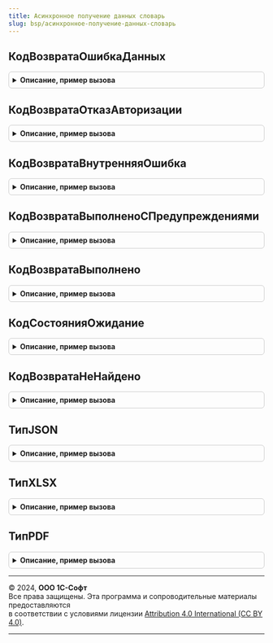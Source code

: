 ```yaml
---
title: Асинхронное получение данных словарь
slug: bsp/асинхронное-получение-данных-словарь
---
```



## КодВозвратаОшибкаДанных
<details style="margin: 1em 0; padding: 0.5em; border: 1px solid #ccc; border-radius: 6px;">

<summary style="font-weight: bold; cursor: pointer;">Описание, пример вызова</summary>

```bsl

// Возвращает код ошибки данных.
// @skip-warning ПустойМетод - особенность реализации.
//
// Возвращаемое значение:
//	Число - стандартный код возврата по имени метода.
//
Функция КодВозвратаОшибкаДанных() Экспорт
```

Пример вызова
```bsl
Результат = АсинхронноеПолучениеДанныхСловарь.КодВозвратаОшибкаДанных() 
```
</details>

## КодВозвратаОтказАвторизации
<details style="margin: 1em 0; padding: 0.5em; border: 1px solid #ccc; border-radius: 6px;">

<summary style="font-weight: bold; cursor: pointer;">Описание, пример вызова</summary>

```bsl

// Возвращает код отказа авторизации.
// @skip-warning ПустойМетод - особенность реализации.
//
// Возвращаемое значение:
//	Число - стандартный код возврата по имени метода.
//
Функция КодВозвратаОтказАвторизации() Экспорт
```

Пример вызова
```bsl
Результат = АсинхронноеПолучениеДанныхСловарь.КодВозвратаОтказАвторизации() 
```
</details>

## КодВозвратаВнутренняяОшибка
<details style="margin: 1em 0; padding: 0.5em; border: 1px solid #ccc; border-radius: 6px;">

<summary style="font-weight: bold; cursor: pointer;">Описание, пример вызова</summary>

```bsl

// Возвращает код внутренней ошибки.
// @skip-warning ПустойМетод - особенность реализации.
//
// Возвращаемое значение:
//	Число - стандартный код возврата по имени метода.
//
Функция КодВозвратаВнутренняяОшибка() Экспорт
```

Пример вызова
```bsl
Результат = АсинхронноеПолучениеДанныхСловарь.КодВозвратаВнутренняяОшибка() 
```
</details>

## КодВозвратаВыполненоСПредупреждениями
<details style="margin: 1em 0; padding: 0.5em; border: 1px solid #ccc; border-radius: 6px;">

<summary style="font-weight: bold; cursor: pointer;">Описание, пример вызова</summary>

```bsl

// Возвращает код выполнения с предупреждениями.
// @skip-warning ПустойМетод - особенность реализации.
//
// Возвращаемое значение:
//	Число - стандартный код возврата по имени метода.
//
Функция КодВозвратаВыполненоСПредупреждениями() Экспорт
```

Пример вызова
```bsl
Результат = АсинхронноеПолучениеДанныхСловарь.КодВозвратаВыполненоСПредупреждениями() 
```
</details>

## КодВозвратаВыполнено
<details style="margin: 1em 0; padding: 0.5em; border: 1px solid #ccc; border-radius: 6px;">

<summary style="font-weight: bold; cursor: pointer;">Описание, пример вызова</summary>

```bsl

// Возвращает код успешного выполнения.
// @skip-warning ПустойМетод - особенность реализации.
//
// Возвращаемое значение:
//	Число - стандартный код возврата по имени метода.
//
Функция КодВозвратаВыполнено() Экспорт
```

Пример вызова
```bsl
Результат = АсинхронноеПолучениеДанныхСловарь.КодВозвратаВыполнено() 
```
</details>

## КодСостоянияОжидание
<details style="margin: 1em 0; padding: 0.5em; border: 1px solid #ccc; border-radius: 6px;">

<summary style="font-weight: bold; cursor: pointer;">Описание, пример вызова</summary>

```bsl

// Возвращает код ожидания данных.
// @skip-warning ПустойМетод - особенность реализации.
//
// Возвращаемое значение:
//	Число - стандартный код возврата по имени метода.
//
Функция КодСостоянияОжидание() Экспорт
```

Пример вызова
```bsl
Результат = АсинхронноеПолучениеДанныхСловарь.КодСостоянияОжидание() 
```
</details>

## КодВозвратаНеНайдено
<details style="margin: 1em 0; padding: 0.5em; border: 1px solid #ccc; border-radius: 6px;">

<summary style="font-weight: bold; cursor: pointer;">Описание, пример вызова</summary>

```bsl

// Возвращает код отсутствия данных.
// @skip-warning ПустойМетод - особенность реализации.
//
// Возвращаемое значение:
//	Число - стандартный код возврата по имени метода.
//
Функция КодВозвратаНеНайдено() Экспорт
```

Пример вызова
```bsl
Результат = АсинхронноеПолучениеДанныхСловарь.КодВозвратаНеНайдено() 
```
</details>

## ТипJSON
<details style="margin: 1em 0; padding: 0.5em; border: 1px solid #ccc; border-radius: 6px;">

<summary style="font-weight: bold; cursor: pointer;">Описание, пример вызова</summary>

```bsl

// Возвращает строку с типом файла JSON
// @skip-warning ПустойМетод - особенность реализации.
//
// Возвращаемое значение:
//	Строка - "json"
//
Функция ТипJSON() Экспорт
```

Пример вызова
```bsl
Результат = АсинхронноеПолучениеДанныхСловарь.ТипJSON() 
```
</details>

## ТипXLSX
<details style="margin: 1em 0; padding: 0.5em; border: 1px solid #ccc; border-radius: 6px;">

<summary style="font-weight: bold; cursor: pointer;">Описание, пример вызова</summary>

```bsl

// Возвращает строку с типом файла XLSX
// @skip-warning ПустойМетод - особенность реализации.
//
// Возвращаемое значение:
//	Строка - "xlsx"
//
Функция ТипXLSX() Экспорт
```

Пример вызова
```bsl
Результат = АсинхронноеПолучениеДанныхСловарь.ТипXLSX() 
```
</details>

## ТипPDF
<details style="margin: 1em 0; padding: 0.5em; border: 1px solid #ccc; border-radius: 6px;">

<summary style="font-weight: bold; cursor: pointer;">Описание, пример вызова</summary>

```bsl

// Возвращает строку с типом файла PDF
// @skip-warning ПустойМетод - особенность реализации.
//
// Возвращаемое значение:
//	Строка - "PDF"
//
Функция ТипPDF() Экспорт
```

Пример вызова
```bsl
Результат = АсинхронноеПолучениеДанныхСловарь.ТипPDF() 
```
</details>

---

© 2024, **ООО 1С-Софт**  
Все права защищены. Эта программа и сопроводительные материалы предоставляются  
в соответствии с условиями лицензии [Attribution 4.0 International (CC BY 4.0)](https://creativecommons.org/licenses/by/4.0/legalcode).

---
